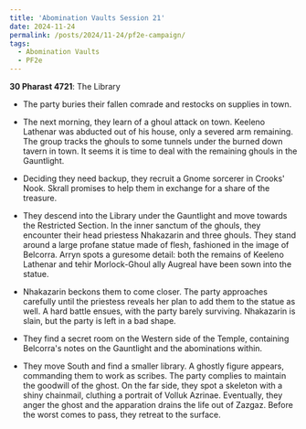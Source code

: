 ```yaml
---
title: 'Abomination Vaults Session 21'
date: 2024-11-24
permalink: /posts/2024/11-24/pf2e-campaign/
tags:
  - Abomination Vaults
  - PF2e
---
```



**30 Pharast 4721**: The Library

- The party buries their fallen comrade and restocks on supplies in town. 

- The next morning, they learn of a ghoul attack on town. Keeleno Lathenar was abducted out of his house, only a severed arm remaining. The group tracks the ghouls to some tunnels under the burned down tavern in town. It seems it is time to deal with the remaining ghouls in the Gauntlight.

- Deciding they need backup, they recruit a Gnome sorcerer in Crooks' Nook. Skrall promises to help them in exchange for a share of the treasure.

- They descend into the Library under the Gauntlight and move towards the Restricted Section. In the inner sanctum of the ghouls, they encounter their head priestess Nhakazarin and three ghouls. They stand around a large profane statue made of flesh, fashioned in the image of Belcorra. Arryn spots a guresome detail: both the remains of Keeleno Lathenar and tehir Morlock-Ghoul ally Augreal have been sown into the statue. 

- Nhakazarin beckons them to come closer. The party approaches carefully until the priestess reveals her plan to add them to the statue as well. A hard battle ensues, with the party barely surviving. Nhakazarin is slain, but the party is left in a bad shape. 

- They find a secret room on the Western side of the Temple, containing Belcorra's notes on the Gauntlight and the abominations within.

- They move South and find a smaller library. A ghostly figure appears, commanding them to work as scribes. The party complies to maintain the goodwill of the ghost. On the far side, they spot a skeleton with a shiny chainmail, cluthing a portrait of Volluk Azrinae. Eventually, they anger the ghost and the apparation drains the life out of Zazgaz. Before the worst comes to pass, they retreat to the surface. 